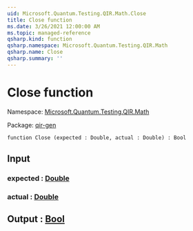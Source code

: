 ```yaml
---
uid: Microsoft.Quantum.Testing.QIR.Math.Close
title: Close function
ms.date: 3/26/2021 12:00:00 AM
ms.topic: managed-reference
qsharp.kind: function
qsharp.namespace: Microsoft.Quantum.Testing.QIR.Math
qsharp.name: Close
qsharp.summary: ''
---
```


# Close function

Namespace: [Microsoft.Quantum.Testing.QIR.Math](xref:Microsoft.Quantum.Testing.QIR.Math)

Package: [qir-gen](https://nuget.org/packages/qir-gen)




```qsharp
function Close (expected : Double, actual : Double) : Bool
```


## Input

### expected : [Double](xref:microsoft.quantum.lang-ref.double)




### actual : [Double](xref:microsoft.quantum.lang-ref.double)





## Output : [Bool](xref:microsoft.quantum.lang-ref.bool)

